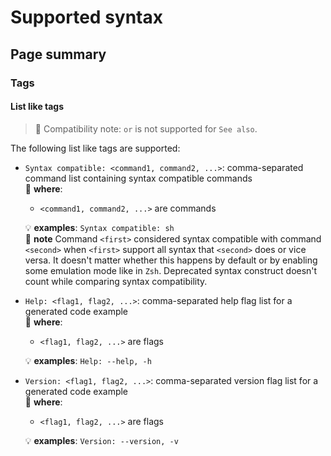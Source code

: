 # Supported syntax

## Page summary

### Tags

#### List like tags

> :bell: Compatibility note: `or` is not supported for `See also`.

The following list like tags are supported:

- `Syntax compatible: <command1, command2, ...>`: comma-separated command list
  containing syntax compatible commands  
  :blue_book: **where**:
  - `<command1, command2, ...>` are commands
  
  :bulb: **examples**: `Syntax compatible: sh`  
  :pencil: **note** Command `<first>` considered syntax compatible with command
  `<second>` when `<first>` support all syntax that `<second>` does or vice versa.
  It doesn't matter whether this happens by default or by enabling some emulation
  mode like in `Zsh`. Deprecated syntax construct doesn't count while comparing
  syntax compatibility.
- `Help: <flag1, flag2, ...>`: comma-separated help flag list
  for a generated code example  
  :blue_book: **where**:
  - `<flag1, flag2, ...>` are flags
  
  :bulb: **examples**: `Help: --help, -h`
- `Version: <flag1, flag2, ...>`: comma-separated version flag list
  for a generated code example  
  :blue_book: **where**:
  - `<flag1, flag2, ...>` are flags
  
  :bulb: **examples**: `Version: --version, -v`

